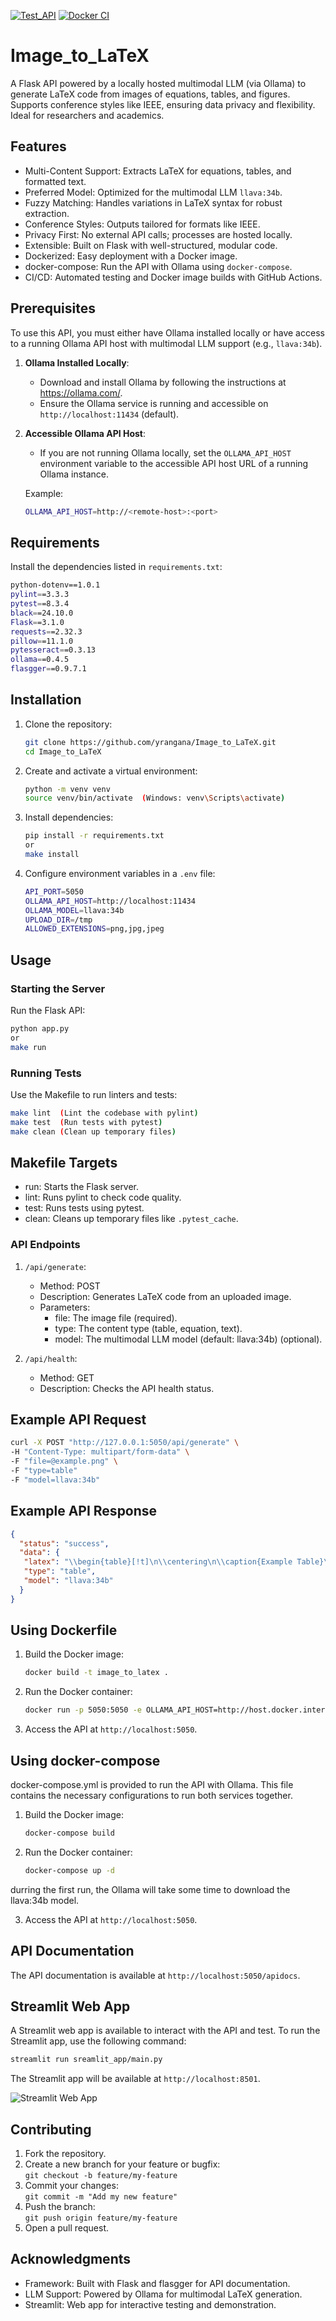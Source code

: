 [![Test_API](https://github.com/yrangana/Image_to_LaTeX/actions/workflows/Test_API.yml/badge.svg)](https://github.com/yrangana/Image_to_LaTeX/actions/workflows/Test_API.yml)  [![Docker CI](https://github.com/yrangana/Image_to_LaTeX/actions/workflows/docker-image.yml/badge.svg)](https://github.com/yrangana/Image_to_LaTeX/actions/workflows/docker-image.yml)

# Image_to_LaTeX

A Flask API powered by a locally hosted multimodal LLM (via Ollama) to generate LaTeX code from images of equations, tables, and figures. Supports conference styles like IEEE, ensuring data privacy and flexibility. Ideal for researchers and academics.

## Features

- Multi-Content Support: Extracts LaTeX for equations, tables, and formatted text.
- Preferred Model: Optimized for the multimodal LLM `llava:34b`.
- Fuzzy Matching: Handles variations in LaTeX syntax for robust extraction.
- Conference Styles: Outputs tailored for formats like IEEE.
- Privacy First: No external API calls; processes are hosted locally.
- Extensible: Built on Flask with well-structured, modular code.
- Dockerized: Easy deployment with a Docker image.
- docker-compose: Run the API with Ollama using `docker-compose`.
- CI/CD: Automated testing and Docker image builds with GitHub Actions.

## Prerequisites

To use this API, you must either have Ollama installed locally or have access to a running Ollama API host with multimodal LLM support (e.g., `llava:34b`).

1. **Ollama Installed Locally**:
   - Download and install Ollama by following the instructions at https://ollama.com/.
   - Ensure the Ollama service is running and accessible on `http://localhost:11434` (default).

2. **Accessible Ollama API Host**:
   - If you are not running Ollama locally, set the `OLLAMA_API_HOST` environment variable to the accessible API host URL of a running Ollama instance.

   Example:
   ```bash
   OLLAMA_API_HOST=http://<remote-host>:<port>
   ```

## Requirements

Install the dependencies listed in `requirements.txt`:

```bash
python-dotenv==1.0.1  
pylint==3.3.3  
pytest==8.3.4  
black==24.10.0  
Flask==3.1.0  
requests==2.32.3  
pillow==11.1.0  
pytesseract==0.3.13
ollama==0.4.5  
flasgger==0.9.7.1
```

## Installation

1. Clone the repository:  
    ```bash
   git clone https://github.com/yrangana/Image_to_LaTeX.git  
   cd Image_to_LaTeX  
   ```

2. Create and activate a virtual environment:  
    ```bash
   python -m venv venv  
   source venv/bin/activate  (Windows: venv\Scripts\activate)  
    ```

3. Install dependencies:
    ```bash
   pip install -r requirements.txt
   or
   make install
   ``` 

4. Configure environment variables in a `.env` file:  
   ```bash
   API_PORT=5050  
   OLLAMA_API_HOST=http://localhost:11434  
   OLLAMA_MODEL=llava:34b  
   UPLOAD_DIR=/tmp  
   ALLOWED_EXTENSIONS=png,jpg,jpeg 
   ```

## Usage

### Starting the Server

Run the Flask API:
```bash
python app.py
or
make run
```  

### Running Tests

Use the Makefile to run linters and tests:  
```bash
make lint  (Lint the codebase with pylint)  
make test  (Run tests with pytest)  
make clean (Clean up temporary files)  
```

## Makefile Targets

- run: Starts the Flask server.  
- lint: Runs pylint to check code quality.  
- test: Runs tests using pytest.  
- clean: Cleans up temporary files like `.pytest_cache`.  

### API Endpoints

1. `/api/generate`:  
   - Method: POST  
   - Description: Generates LaTeX code from an uploaded image.  
   - Parameters:  
     - file: The image file (required).  
     - type: The content type (table, equation, text).  
     - model: The multimodal LLM model (default: llava:34b) (optional).

2. `/api/health`:  
   - Method: GET  
   - Description: Checks the API health status.  


## Example API Request

```bash
curl -X POST "http://127.0.0.1:5050/api/generate" \  
-H "Content-Type: multipart/form-data" \  
-F "file=@example.png" \  
-F "type=table"
-F "model=llava:34b"
```

## Example API Response

```json
{
  "status": "success",
  "data": {
   "latex": "\\begin{table}[!t]\n\\centering\n\\caption{Example Table}\n\\label{tab:example}\n\\begin{tabular}{|c|c|c|}\n\\hline\nA & B & C \\\\\n\\hline\n1 & 2 & 3 \\\\\n4 & 5 & 6 \\\\\n\\hline\n\\end{tabular}\n\\end{table}",
   "type": "table",
   "model": "llava:34b"
  }
}
```

## Using Dockerfile

1. Build the Docker image:  
   ```bash
   docker build -t image_to_latex .
   ```
2. Run the Docker container:  
   ```bash
   docker run -p 5050:5050 -e OLLAMA_API_HOST=http://host.docker.internal:11434 --name image_to_latex image_to_latex
   ```
3. Access the API at `http://localhost:5050`.

## Using docker-compose

docker-compose.yml is provided to run the API with Ollama. This file contains the necessary configurations to run both services together. 

1. Build the Docker image:  
   ```bash
   docker-compose build
   ```

2. Run the Docker container:  
   ```bash
   docker-compose up -d
   ```

durring the first run, the Ollama will take some time to download the llava:34b model.

3. Access the API at `http://localhost:5050`.

## API Documentation

The API documentation is available at `http://localhost:5050/apidocs`.

## Streamlit Web App

A Streamlit web app is available to interact with the API and test. To run the Streamlit app, use the following command:

```bash
streamlit run sreamlit_app/main.py
```

The Streamlit app will be available at `http://localhost:8501`.


![Streamlit Web App](./data/demo/Streamlit%20Demo.png)


## Contributing

1. Fork the repository.  
2. Create a new branch for your feature or bugfix:  
   `git checkout -b feature/my-feature  `
3. Commit your changes:  
   `git commit -m "Add my new feature"  `
4. Push the branch:  
   `git push origin feature/my-feature  `
5. Open a pull request.  

## Acknowledgments

- Framework: Built with Flask and flasgger for API documentation.
- LLM Support: Powered by Ollama for multimodal LaTeX generation.
- Streamlit: Web app for interactive testing and demonstration.
